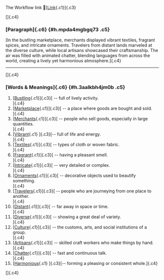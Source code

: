 The Workflow link
👏[[Link](https://www.google.com/url?q=http://www.google.com&sa=D&source=editors&ust=1757791545557478&usg=AOvVaw2vJUxw17OEFuQ0PtQUu9ax){.c1}]{.c3}

[]{.c4}

### [Paragraph]{.c6} {#h.mpda4mgbgq73 .c5}

[In the bustling marketplace, merchants displayed vibrant textiles,
fragrant spices, and intricate ornaments. Travelers from distant lands
marveled at the diverse culture, while local artisans showcased their
craftsmanship. The air was filled with animated chatter, blending
languages from across the world, creating a lively yet harmonious
atmosphere.]{.c4}

------------------------------------------------------------------------

[]{.c4}

### [Words & Meanings]{.c6} {#h.3aalkbh4jm0b .c5}

1.  [[Bustling](https://www.google.com/url?q=http://www.google.com&sa=D&source=editors&ust=1757791545559340&usg=AOvVaw393ZuCBymkEcHlivCqevPg){.c1}]{.c3}[ --
    full of lively activity.\
    ]{.c4}
2.  [[Marketplace](https://www.google.com/url?q=http://www.google.com&sa=D&source=editors&ust=1757791545559673&usg=AOvVaw3hmaFV22MD7zYeVvSOP_QK){.c1}]{.c3}[ --
    a place where goods are bought and sold.\
    ]{.c4}
3.  [[Merchants](https://www.google.com/url?q=http://www.google.com&sa=D&source=editors&ust=1757791545559998&usg=AOvVaw3XxKDmlqSFL0oA9wyXWRw9){.c1}]{.c3}[ --
    people who sell goods, especially in large quantities.\
    ]{.c4}
4.  [[Vibrant](https://www.google.com/url?q=http://www.google.com&sa=D&source=editors&ust=1757791545560393&usg=AOvVaw0_mt1sSPZykiXP6FPx33Qx){.c1}
    ]{.c3}[-- full of life and energy.\
    ]{.c4}
5.  [[Textiles](https://www.google.com/url?q=http://www.google.com&sa=D&source=editors&ust=1757791545560705&usg=AOvVaw1KoOzp15-tZxFFLY6Rdgzm){.c1}]{.c3}[ --
    types of cloth or woven fabric.\
    ]{.c4}
6.  [[Fragrant](https://www.google.com/url?q=http://www.google.com&sa=D&source=editors&ust=1757791545561968&usg=AOvVaw1D072Y_f4k2da-GWmwDeBN){.c1}]{.c3}[ --
    having a pleasant smell.\
    ]{.c4}
7.  [[Intricate](https://www.google.com/url?q=http://www.google.com&sa=D&source=editors&ust=1757791545562315&usg=AOvVaw0QLJdpbQ7_QEeWT6crp2dP){.c1}]{.c3}[ --
    very detailed or complex.\
    ]{.c4}
8.  [[Ornaments](https://www.google.com/url?q=http://www.google.com&sa=D&source=editors&ust=1757791545562599&usg=AOvVaw34Qk3EJB-Fho8va567Mv2i){.c1}]{.c3}[ --
    decorative objects used to beautify something.\
    ]{.c4}
9.  [[Travelers](https://www.google.com/url?q=http://www.google.com&sa=D&source=editors&ust=1757791545562968&usg=AOvVaw3vqHS060KAEHQjPxIohOHk){.c1}]{.c3}[ --
    people who are journeying from one place to another.\
    ]{.c4}
10. [[Distant](https://www.google.com/url?q=http://www.google.com&sa=D&source=editors&ust=1757791545563378&usg=AOvVaw0MIjNdYUFM1uXTb4N9S5wr){.c1}]{.c3}[ --
    far away in space or time.\
    ]{.c4}
11. [[Diverse](https://www.google.com/url?q=http://www.google.com&sa=D&source=editors&ust=1757791545563664&usg=AOvVaw1bHt2wVAhjoRB_TCCX5aqE){.c1}]{.c3}[ --
    showing a great deal of variety.\
    ]{.c4}
12. [[Culture](https://www.google.com/url?q=http://www.google.com&sa=D&source=editors&ust=1757791545563992&usg=AOvVaw2dX9S_bCdf4a9o3wXYnP72){.c1}]{.c3}[ --
    the customs, arts, and social institutions of a group.\
    ]{.c4}
13. [[Artisans](https://www.google.com/url?q=http://www.google.com&sa=D&source=editors&ust=1757791545564401&usg=AOvVaw3HtT_g_qMJpNZ-DMtJYiyX){.c1}]{.c3}[ --
    skilled craft workers who make things by hand.\
    ]{.c4}
14. [[Chatter](https://www.google.com/url?q=http://www.google.com&sa=D&source=editors&ust=1757791545564773&usg=AOvVaw3cb0mdyk4X7rvHFbbtvDCi){.c1}]{.c3}[ --
    fast and continuous talk.\
    ]{.c4}
15. [[Harmonious](https://www.google.com/url?q=http://www.google.com&sa=D&source=editors&ust=1757791545565100&usg=AOvVaw2MxhRlN2Ge5fNFYH4tiHhB){.c1}
    ]{.c3}[-- forming a pleasing or consistent whole.]{.c4}

[]{.c4}
